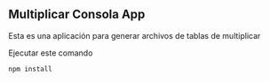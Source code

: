 


## Multiplicar Consola App

Esta es una aplicación para generar archivos de tablas de multiplicar

Ejecutar este comando

````
npm install

````

